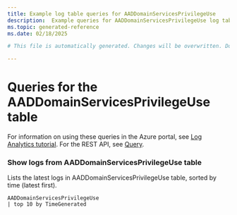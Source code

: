 ```yaml
---
title: Example log table queries for AADDomainServicesPrivilegeUse
description:  Example queries for AADDomainServicesPrivilegeUse log table
ms.topic: generated-reference
ms.date: 02/18/2025

# This file is automatically generated. Changes will be overwritten. Do not change this file directly. 

---
```


# Queries for the AADDomainServicesPrivilegeUse table

For information on using these queries in the Azure portal, see [Log Analytics tutorial](/azure/azure-monitor/logs/log-analytics-tutorial). For the REST API, see [Query](/rest/api/loganalytics/query).


### Show logs from AADDomainServicesPrivilegeUse table  


Lists the latest logs in AADDomainServicesPrivilegeUse table, sorted by time (latest first).  

```query
AADDomainServicesPrivilegeUse
| top 10 by TimeGenerated
```

